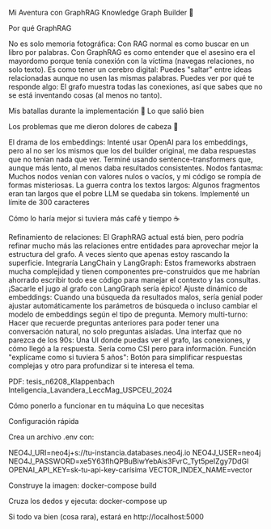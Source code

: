 Mi Aventura con GraphRAG Knowledge Graph Builder 🚀

Por qué GraphRAG

No es solo memoria fotográfica: Con RAG normal es como buscar en un libro por palabras. Con GraphRAG es como entender que el asesino era el mayordomo porque tenía conexión con la víctima (navegas relaciones, no solo texto).
Es como tener un cerebro digital: Puedes "saltar" entre ideas relacionadas aunque no usen las mismas palabras.
Puedes ver por qué te responde algo: El grafo muestra todas las conexiones, así que sabes que no se está inventando cosas (al menos no tanto).

Mis batallas durante la implementación 💪
Lo que salió bien

Los problemas que me dieron dolores de cabeza 🤕

El drama de los embeddings: Intenté usar OpenAI para los embeddings, pero al no ser los mismos que los del builder original, me daba respuestas que no tenían nada que ver. Terminé usando sentence-transformers que, aunque más lento, al menos daba resultados consistentes.
Nodos fantasma: Muchos nodos venían con valores nulos o vacíos, y mi código se rompía de formas misteriosas.
La guerra contra los textos largos: Algunos fragmentos eran tan largos que el pobre LLM se quedaba sin tokens. Implementé un límite de 300 caracteres

Cómo lo haría mejor si tuviera más café y tiempo ☕

Refinamiento de relaciones: El GraphRAG actual está bien, pero podría refinar mucho más las relaciones entre entidades para aprovechar mejor la estructura del grafo. A veces siento que apenas estoy rascando la superficie.
Integraría LangChain y LangGraph: Estos frameworks abstraen mucha complejidad y tienen componentes pre-construidos que me habrían ahorrado escribir todo ese código para manejar el contexto y las consultas. ¡Sacarle el jugo al grafo con LangGraph sería épico!
Ajuste dinámico de embeddings: Cuando una búsqueda da resultados malos, sería genial poder ajustar automáticamente los parámetros de búsqueda o incluso cambiar el modelo de embeddings según el tipo de pregunta.
Memory multi-turno: Hacer que recuerde preguntas anteriores para poder tener una conversación natural, no solo preguntas aisladas.
Una interfaz que no parezca de los 90s: Una UI donde puedas ver el grafo, las conexiones, y cómo llegó a la respuesta. Sería como CSI pero para información.
Función "explícame como si tuviera 5 años": Botón para simplificar respuestas complejas y otro para profundizar si te interesa el tema.

PDF:
tesis_n6208_Klappenbach
Inteligencia_Lavandera_LeccMag_USPCEU_2024

Cómo ponerlo a funcionar en tu máquina
Lo que necesitas

Configuración rápida

Crea un archivo .env con:

NEO4J_URI=neo4j+s://tu-instancia.databases.neo4j.io
NEO4J_USER=neo4j
NEO4J_PASSWORD=xe5Y63flhQPBuBiwYebAis3FvrC_Tyt5peIZgy7DdGI
OPENAI_API_KEY=sk-tu-api-key-carísima
VECTOR_INDEX_NAME=vector

Construye la imagen:
docker-compose build

Cruza los dedos y ejecuta:
docker-compose up


Si todo va bien (cosa rara), estará en http://localhost:5000
